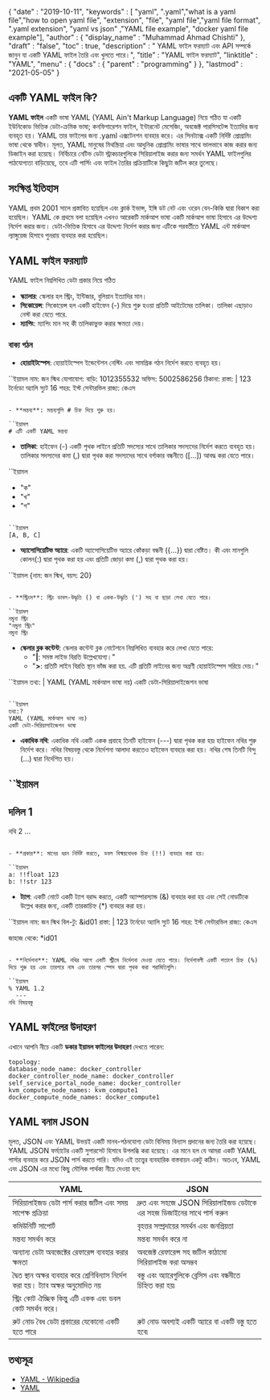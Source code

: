 {
  "date" : "2019-10-11",
  "keywords" : [ "yaml", ".yaml","what is a yaml file","how to open yaml file", "extension", "file", "yaml file","yaml file format",  ".yaml extension", "yaml vs json" ,"YAML file example", "docker yaml file example"],
  "author" : {
    "display_name" : "Muhammad Ahmad Chishti"
},
  "draft" : "false",
  "toc" : true,
  "description" : " YAML ফাইল ফরম্যাট এবং API সম্পর্কে জানুন যা একটি YAML ফাইল তৈরি এবং খুলতে পারে।",
  "title" : "YAML ফাইল ফরম্যাট",
  "linktitle" : "YAML",
  "menu" : {
    "docs" : {
      "parent" : "programming"
}
},
  "lastmod" : "2021-05-05"
}

## একটি YAML ফাইল কি? ##

**YAML ফাইল** একটি ভাষা YAML (YAML Ain't Markup Language) নিয়ে গঠিত যা একটি ইউনিকোড ভিত্তিক ডেটা-ক্রমিক ভাষা; কনফিগারেশন ফাইল, ইন্টারনেট মেসেজিং, অবজেক্ট পারসিসটেন্স ইত্যাদির জন্য ব্যবহৃত হয়। YAML তার ফাইলের জন্য .yaml এক্সটেনশন ব্যবহার করে। এর সিনট্যাক্স একটি নির্দিষ্ট প্রোগ্রামিং ভাষা থেকে স্বাধীন। মূলত, YAML মানুষের মিথস্ক্রিয়া এবং আধুনিক প্রোগ্রামিং ভাষার সাথে ভালভাবে কাজ করার জন্য ডিজাইন করা হয়েছে। নির্বিচারে নেটিভ ডেটা স্ট্রাকচারগুলিকে সিরিয়ালাইজ করার জন্য সমর্থন YAML ফাইলগুলির পাঠযোগ্যতা বাড়িয়েছে, তবে এটি পার্সিং এবং ফাইল তৈরির প্রক্রিয়াটিকে কিছুটা জটিল করে তুলেছে।

## সংক্ষিপ্ত ইতিহাস ##

YAML প্রথম 2001 সালে প্রস্তাবিত হয়েছিল এবং ক্লার্ক ইভান্স, ইঙ্গি ডট নেট এবং ওরেন বেন-কিকি দ্বারা বিকাশ করা হয়েছিল। YAML কে প্রথমে বলা হয়েছিল এখনও আরেকটি মার্কআপ ভাষা একটি মার্কআপ ভাষা হিসাবে এর উদ্দেশ্য নির্দেশ করার জন্য। ডেটা-ভিত্তিক হিসাবে এর উদ্দেশ্য নির্দেশ করার জন্য এটিকে পরবর্তীতে YAML এন্ট মার্কআপ ল্যাঙ্গুয়েজ হিসাবে পুনরায় ব্যবহার করা হয়েছিল।


## YAML ফাইল ফরম্যাট ##

YAML ফাইল নিম্নলিখিত ডেটা প্রকার নিয়ে গঠিত

- **স্ক্যালার**: স্কেলার হল স্ট্রিং, ইন্টিজার, বুলিয়ান ইত্যাদির মান।
- **সিকোয়েন্স**: সিকোয়েন্স হল একটি হাইফেন (-) দিয়ে শুরু হওয়া প্রতিটি আইটেমের তালিকা। তালিকা এছাড়াও নেস্ট করা যেতে পারে.
- **ম্যাপিং**: ম্যাপিং মান সহ কী তালিকাভুক্ত করার ক্ষমতা দেয়।

### বাক্য গঠন ###

- **হোয়াইটস্পেস**: হোয়াইটস্পেস ইন্ডেন্টেশন নেস্টিং এবং সামগ্রিক গঠন নির্দেশ করতে ব্যবহৃত হয়।

``ইয়ামল
নাম: জন স্মিথ
যোগাযোগ:
বাড়ি: 1012355532
অফিস: 5002586256
ঠিকানা:
রাস্তা: |
123 টর্নেডো অ্যালি
স্যুট 16
শহর: ইস্ট সেন্টারভিল
রাজ্য: কেএস
```

- **মন্তব্য**: মন্তব্যগুলি # চিহ্ন দিয়ে শুরু হয়।

``ইয়ামল
# এটি একটি YAML মন্তব্য
```

- **তালিকা**: হাইফেন (-) একটি পৃথক লাইনে প্রতিটি সদস্যের সাথে তালিকার সদস্যদের নির্দেশ করতে ব্যবহৃত হয়। তালিকার সদস্যদের কমা (,) দ্বারা পৃথক করা সদস্যদের সাথে বর্গাকার বন্ধনীতে ([...]) আবদ্ধ করা যেতে পারে।

``ইয়ামল
  - "ক"
  - "খ"
  - "গ"
```

``ইয়ামল
[A, B, C]
```

- **অ্যাসোসিয়েটিভ অ্যারে**: একটি অ্যাসোসিয়েটিভ অ্যারে কোঁকড়া বন্ধনী ({...}) দ্বারা বেষ্টিত। কী এবং মানগুলি কোলন(:) দ্বারা পৃথক করা হয় এবং প্রতিটি জোড়া কমা (,) দ্বারা পৃথক করা হয়।

``ইয়ামল
{নাম: জন স্মিথ, বয়স: 20}
```

- **স্ট্রিংস**: স্ট্রিং ডাবল-উদ্ধৃতি () বা একক-উদ্ধৃতি (') সহ বা ছাড়া লেখা যেতে পারে।

``ইয়ামল
নমুনা স্ট্রিং
"নমুনা স্ট্রিং"
নমুনা স্ট্রিং
```

- **স্কেলার ব্লক কন্টেন্ট**: স্কেলার কন্টেন্ট ব্লক নোটেশনে নিম্নলিখিত ব্যবহার করে লেখা যেতে পারে:
  - "**|**: সমস্ত লাইভ বিরতি উল্লেখযোগ্য।"
  - "**>**: প্রতিটি লাইন বিরতি স্থান ভাঁজ করা হয়. এটি প্রতিটি লাইনের জন্য অগ্রণী হোয়াইটস্পেস সরিয়ে দেয়।"

``ইয়ামল
তথ্য: |
YAML
(YAML মার্কআপ ভাষা নয়)
একটি ডেটা-সিরিয়ালাইজেশন ভাষা
```

``ইয়ামল
তথ্য:?
YAML (YAML মার্কআপ ভাষা নয়)
একটি ডেটা-সিরিয়ালাইজেশন ভাষা
```

- **একাধিক নথি**: একাধিক নথি একটি একক প্রবাহে তিনটি হাইফেন (---) দ্বারা পৃথক করা হয়৷ হাইফেন নথির শুরু নির্দেশ করে। নথির বিষয়বস্তু থেকে নির্দেশনা আলাদা করতেও হাইফেন ব্যবহার করা হয়। নথির শেষ তিনটি বিন্দু (...) দ্বারা নির্দেশিত হয়।

``ইয়ামল
  ---
দলিল 1
  ---
নথি 2
...
```

- **প্রকার**: মানের ধরন নির্দিষ্ট করতে, ডবল বিস্ময়বোধক চিহ্ন (!!) ব্যবহার করা হয়।

``ইয়ামল
a: !!float 123
b: !!str 123
```

- **ট্যাগ**: একটি নোটে একটি ট্যাগ বরাদ্দ করতে, একটি অ্যাম্পারস্যান্ড (&) ব্যবহার করা হয় এবং সেই নোডটিকে উল্লেখ করার জন্য, একটি তারকাচিহ্ন (*) ব্যবহার করা হয়।

``ইয়ামল
নাম: জন স্মিথ
বিল-টু: &id01
রাস্তা: |
123 টর্নেডো অ্যালি
স্যুট 16
শহর: ইস্ট সেন্টারভিল
রাজ্য: কেএস

জাহাজ থেকে: *id01
```

- **নির্দেশনা**: YAML নথির আগে একটি স্ট্রীমে নির্দেশনা দেওয়া যেতে পারে। নির্দেশাবলী একটি শতাংশ চিহ্ন (%) দিয়ে শুরু হয় এবং তারপরে নাম এবং তারপর স্পেস দ্বারা পৃথক করা পরামিতিগুলি।

``ইয়ামল
% YAML 1.2
  ---
নথি বিষয়বস্তু
```
## YAML ফাইলের উদাহরণ
এখানে আপনি নীচে একটি **ডকার ইয়ামল ফাইলের উদাহরণ** দেখতে পারেন:

```
topology:
database_node_name: docker_controller
docker_controller_node_name: docker_controller
self_service_portal_node_name: docker_controller
kvm_compute_node_names: kvm_compute1
docker_compute_node_names: docker_compute1
```

## YAML বনাম JSON
মূলত, JSON এবং YAML উভয়ই একটি মানব-পঠনযোগ্য ডেটা বিনিময় বিন্যাস প্রদানের জন্য তৈরি করা হয়েছে। YAML JSON ফর্ম্যাটের একটি সুপারসেট হিসাবে উপলব্ধি করা হয়েছে। এর মানে হল যে আমরা একটি YAML পার্সার ব্যবহার করে JSON পার্স করতে পারি। যদিও এই তত্ত্বের ব্যবহারিক বাস্তবায়ন একটু কঠিন। অতএব, YAML এবং JSON এর মধ্যে কিছু মৌলিক পার্থক্য নীচে দেওয়া হল:

|YAML| JSON|
---|---|
|সিরিয়ালাইজড ডেটা পার্স করার জটিল এবং সময় সাপেক্ষ প্রক্রিয়া |দ্রুত এবং সহজে JSON সিরিয়ালাইজড ডেটাকে এর সহজ ডিজাইনের সাথে পার্স করুন|
|কমিউনিটি সাপোর্ট| বৃহত্তর সম্প্রদায়ের সমর্থন এবং জনপ্রিয়তা|
|মন্তব্য সমর্থন করে| মন্তব্য সমর্থন করে না|
|অন্যান্য ডেটা অবজেক্টের রেফারেন্স ব্যবহার করার ক্ষমতা| অবজেক্ট রেফারেন্স সহ জটিল কাঠামো সিরিয়ালাইজ করা অসম্ভব|
|দ্বৈত স্থান অক্ষর ব্যবহার করে শ্রেণিবিন্যাস নির্দেশ করা হয়। ট্যাব অক্ষর অনুমোদিত নয়|বস্তু এবং অ্যারেগুলিকে ব্রেসিস এবং বন্ধনীতে চিহ্নিত করা হয়৷|
|স্ট্রিং কোট ঐচ্ছিক কিন্তু এটি একক এবং ডবল কোট সমর্থন করে।
|রুট নোড বৈধ ডেটা প্রকারের যেকোনো একটি হতে পারে|রুট নোড অবশ্যই একটি অ্যারে বা একটি বস্তু হতে হবে৷|


## তথ্যসূত্র ##

- [YAML - Wikipedia](https://en.wikipedia.org/wiki/YAML)
- [YAML](https://yaml.org/spec/1.2/spec.html)

